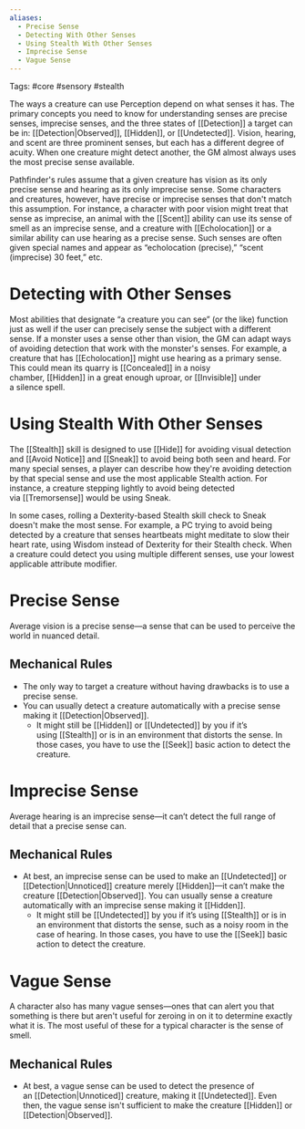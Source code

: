```yaml
---
aliases:
  - Precise Sense
  - Detecting With Other Senses
  - Using Stealth With Other Senses
  - Imprecise Sense
  - Vague Sense
---
```

Tags:  #core #sensory #stealth

The ways a creature can use Perception depend on what senses it has. The primary concepts you need to know for understanding senses are precise senses, imprecise senses, and the three states of [[Detection]] a target can be in: [[Detection|Observed]], [[Hidden]], or [[Undetected]]. Vision, hearing, and scent are three prominent senses, but each has a different degree of acuity. When one creature might detect another, the GM almost always uses the most precise sense available.  

Pathfinder's rules assume that a given creature has vision as its only precise sense and hearing as its only imprecise sense. Some characters and creatures, however, have precise or imprecise senses that don't match this assumption. For instance, a character with poor vision might treat that sense as imprecise, an animal with the [[Scent]] ability can use its sense of smell as an imprecise sense, and a creature with [[Echolocation]]  or a similar ability can use hearing as a precise sense. Such senses are often given special names and appear as “echolocation (precise),” “scent (imprecise) 30 feet,” etc.

# Detecting with Other Senses

Most abilities that designate “a creature you can see” (or the like) function just as well if the user can precisely sense the subject with a different sense. If a monster uses a sense other than vision, the GM can adapt ways of avoiding detection that work with the monster's senses. For example, a creature that has [[Echolocation]] might use hearing as a primary sense. This could mean its quarry is [[Concealed]] in a noisy chamber, [[Hidden]] in a great enough uproar, or [[Invisible]] under a silence spell.  

# Using Stealth With Other Senses

The [[Stealth]] skill is designed to use [[Hide]] for avoiding visual detection and [[Avoid Notice]] and [[Sneak]] to avoid being both seen and heard. For many special senses, a player can describe how they're avoiding detection by that special sense and use the most applicable Stealth action. For instance, a creature stepping lightly to avoid being detected via [[Tremorsense]] would be using Sneak.  

In some cases, rolling a Dexterity-based Stealth skill check to Sneak doesn't make the most sense. For example, a PC trying to avoid being detected by a creature that senses heartbeats might meditate to slow their heart rate, using Wisdom instead of Dexterity for their Stealth check. When a creature could detect you using multiple different senses, use your lowest applicable attribute modifier.

# Precise Sense

Average vision is a precise sense—a sense that can be used to perceive the world in nuanced detail. 

## Mechanical Rules

 - The only way to target a creature without having drawbacks is to use a precise sense.
 - You can usually detect a creature automatically with a precise sense making it [[Detection|Observed]]. 
	 -  It might still be [[Hidden]] or [[Undetected]] by you if it’s using [[Stealth]] or is in an environment that distorts the sense. In those cases, you have to use the [[Seek]] basic action to detect the creature. 

# Imprecise Sense

Average hearing is an imprecise sense—it can’t detect the full range of detail that a precise sense can. 

## Mechanical Rules

- At best, an imprecise sense can be used to make an [[Undetected]]  or [[Detection|Unnoticed]] creature merely [[Hidden]]—it can’t make the creature [[Detection|Observed]].   You can usually sense a creature automatically with an imprecise sense making it [[Hidden]].
	- It might still be [[Undetected]] by you if it’s using [[Stealth]] or is in an environment that distorts the sense, such as a noisy room in the case of hearing. In those cases, you have to use the [[Seek]] basic action to detect the creature. 

# Vague Sense

A character also has many vague senses—ones that can alert you that something is there but aren't useful for zeroing in on it to determine exactly what it is. The most useful of these for a typical character is the sense of smell. 

## Mechanical Rules

- At best, a vague sense can be used to detect the presence of an [[Detection|Unnoticed]] creature, making it [[Undetected]]. Even then, the vague sense isn't sufficient to make the creature [[Hidden]] or [[Detection|Observed]].